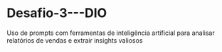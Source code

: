 # Desafio-3---DIO
Uso de prompts com ferramentas de inteligência artificial para analisar relatórios de vendas e extrair insights valiosos
